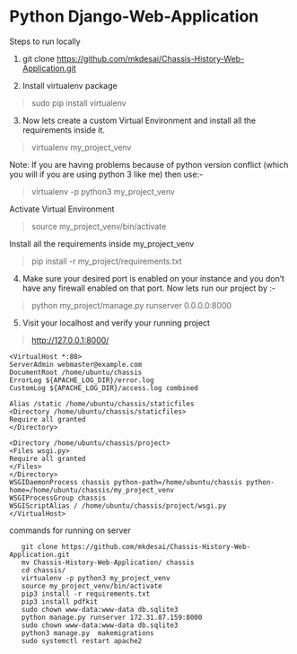 # Python Django-Web-Application

Steps to run locally

1. git clone https://github.com/mkdesai/Chassis-History-Web-Application.git

2. Install virtualenv package

> sudo pip install virtualenv

3. Now lets create a custom Virtual Environment and install all the requirements inside it.

> virtualenv my_project_venv

Note: If you are having problems because of python version conflict (which you will if you are using python 3 like me) then use:-

> virtualenv -p python3 my_project_venv

Activate Virtual Environment

> source my_project_venv/bin/activate

Install all the requirements inside my_project_venv

> pip install -r my_project/requirements.txt

4. Make sure your desired port is enabled on your instance and you don’t have any firewall enabled on that port. Now lets run our project by :-

> python my_project/manage.py runserver 0.0.0.0:8000

5. Visit your localhost and verify your running project

> http://127.0.0.1:8000/


```
<VirtualHost *:80>
ServerAdmin webmaster@example.com
DocumentRoot /home/ubuntu/chassis
ErrorLog ${APACHE_LOG_DIR}/error.log
CustomLog ${APACHE_LOG_DIR}/access.log combined

Alias /static /home/ubuntu/chassis/staticfiles
<Directory /home/ubuntu/chassis/staticfiles>
Require all granted
</Directory>

<Directory /home/ubuntu/chassis/project>
<Files wsgi.py>
Require all granted
</Files>
</Directory>
WSGIDaemonProcess chassis python-path=/home/ubuntu/chassis python-home=/home/ubuntu/chassis/my_project_venv
WSGIProcessGroup chassis
WSGIScriptAlias / /home/ubuntu/chassis/project/wsgi.py
</VirtualHost>
```


commands for running on server

```
   git clone https://github.com/mkdesai/Chassis-History-Web-Application.git
   mv Chassis-History-Web-Application/ chassis
   cd chassis/
   virtualenv -p python3 my_project_venv
   source my_project_venv/bin/activate
   pip3 install -r requirements.txt
   pip3 install pdfkit
   sudo chown www-data:www-data db.sqlite3
   python manage.py runserver 172.31.87.159:8000
   sudo chown www-data:www-data db.sqlite3
   python3 manage.py  makemigrations
   sudo systemctl restart apache2
```
